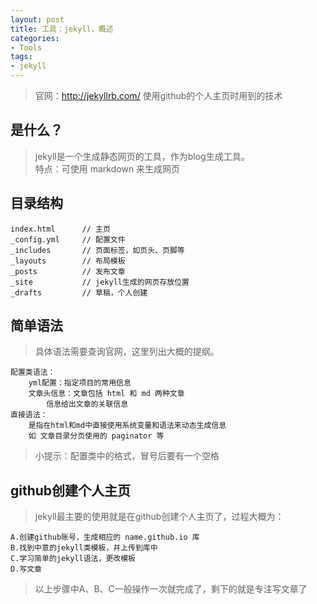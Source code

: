 ```yaml
---
layout: post
title: 工具：jekyll，概述
categories:
- Tools
tags:
- jekyll
---
```


> 官网：http://jekyllrb.com/
> 使用github的个人主页时用到的技术

## 是什么？
> jekyll是一个生成静态网页的工具，作为blog生成工具。  
> 特点：可使用 markdown 来生成网页

## 目录结构
	index.html		// 主页
	_config.yml		// 配置文件
	_includes		// 页面标签，如页头、页脚等
	_layouts		// 布局模板
	_posts			// 发布文章
	_site			// jekyll生成的网页存放位置
	_drafts			// 草稿，个人创建

## 简单语法
> 具体语法需要查询官网，这里列出大概的提纲。  

	配置类语法：
		yml配置：指定项目的常用信息
		文章头信息：文章包括 html 和 md 两种文章
			信息给出文章的关联信息
	直接语法：
		是指在html和md中直接使用系统变量和语法来动态生成信息
		如 文章目录分页使用的 paginator 等

> 小提示：配置类中的格式，冒号后要有一个空格

## github创建个人主页
> jekyll最主要的使用就是在github创建个人主页了，过程大概为：

	A.创建github账号，生成相应的 name.github.io 库
	B.找到中意的jekyll类模板，并上传到库中
	C.学习简单的jekyll语法，更改模板
	D.写文章

> 以上步骤中A、B、C一般操作一次就完成了，剩下的就是专注写文章了